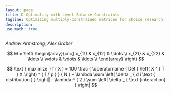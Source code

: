 ```yaml
---
layout: page
title: D-Optimality with Level Balance Constraints
tagline: Optimizing multiply-constrained matrices for choice research
description:
use_math: true
---
```

*Andrew Armstrong, Alex Graber*

<script src="https://cdn.mathjax.org/mathjax/latest/MathJax.js?config=TeX-AMS-MML_HTMLorMML" type="text/javascript"></script>

$$
M = \left( \begin{array}{ccc}
x_{11} & x_{12} & \ldots \\
x_{21} & x_{22} & \ldots \\
\vdots & \vdots & \ldots \\
\end{array} \right)
$$


$$ 
\text { maximize } f ( X ) = 100 \frac { \operatorname { Det } \left( X ^ { T } X \right) ^ { 1 / p } } { N } - \lambda \sum \left| \delta _ { d i \text { distribution } } \right| - \lambda ^ { 2 } \sum \left| \delta _ { \text {interaction} } \right|
$$



